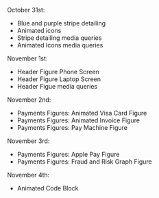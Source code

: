 October 31st:

- Blue and purple stripe detailing
- Animated icons
- Stripe detailing media queries
- Animated Icons media queries

November 1st:

- Header Figure Phone Screen
- Header Figure Laptop Screen
- Header Figue media queries

November 2nd:

- Payments Figures: Animated Visa Card Figure
- Payments Figures: Animated Invoice Figure
- Payments Figures: Pay Machine Figure

November 3rd:

- Payments Figures: Apple Pay Figure
- Payments Figures: Fraud and Risk Graph Figure

November 4th:

- Animated Code Block
